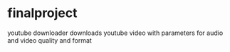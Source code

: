 # finalproject
youtube downloader
downloads youtube video with parameters for audio and video quality and format
